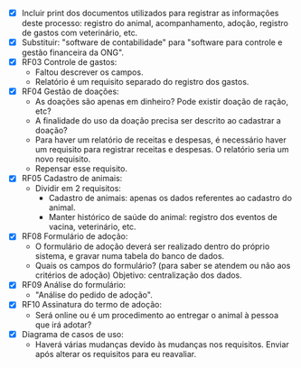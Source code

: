- [x] Incluir print dos documentos utilizados para registrar as informações deste processo: registro do animal, acompanhamento, adoção, registro de gastos com veterinário, etc.
- [x] Substituir: "software de contabilidade" para "software para controle e gestão financeira da ONG".
- [x] RF03 Controle de gastos:
  - Faltou descrever os campos.
  - Relatório é um requisito separado do registro dos gastos.
- [x] RF04 Gestão de doações:
  - As doações são apenas em dinheiro? Pode existir doação de ração, etc?
  - A finalidade do uso da doação precisa ser descrito ao cadastrar a doação?
  - Para haver um relatório de receitas e despesas, é necessário haver um requisito para registrar receitas e despesas. O relatório seria um novo requisito.
  - Repensar esse requisito.
- [x] RF05 Cadastro de animais:
  - Dividir em 2 requisitos:
    - Cadastro de animais: apenas os dados referentes ao cadastro do animal.
    - Manter histórico de saúde do animal: registro dos eventos de vacina, veterinário, etc.
- [x] RF08 Formulário de adoção:
  - O formulário de adoção deverá ser realizado dentro do próprio sistema, e gravar numa tabela do banco de dados.
  - Quais os campos do formulário? (para saber se atendem ou não aos critérios de adoção) Objetivo: centralização dos dados.
- [x] RF09 Análise do formulário:
  - "Análise do pedido de adoção".
- [x] RF10 Assinatura do termo de adoção:
  - Será online ou é um procedimento ao entregar o animal à pessoa que irá adotar?
- [x] Diagrama de casos de uso:
  - Haverá várias mudanças devido às mudanças nos requisitos. Enviar após alterar os requisitos para eu reavaliar.